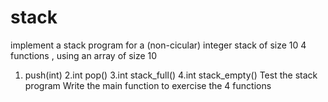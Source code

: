 # stack
implement a stack program for a (non-cicular) integer stack of size 10
4 functions , using an array of size 10
1. push(int)
2.int pop()
3.int stack_full()
4.int stack_empty()
Test the stack program
Write the main function to exercise the 4 functions
